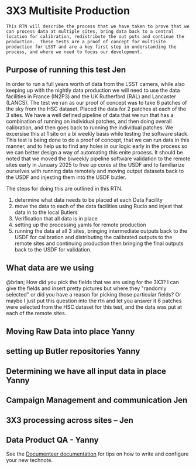 # 3X3 Multisite Production

```{abstract}
This RTN will describe the process that we have taken to prove that we can process data at multiple sites, bring data back to a central location for calibration, redistribute the out puts and continue the production.  These tests are a proof of concept for multisite production for LSST and are a key first step in understanding the process, and where we need to focus our development.
```

## Purpose of running this test  Jen
In order to run a full years worth of data from the LSST camera, while also keeping up with the nightly data production we will need to use the data facilities in France (IN2P3) and the UK Rutherford (RAL) and Lancaster (LANCS). The test we ran as our proof of concept was to take 6 patches of the sky from the HSC dataset.  Placed the data for 2 patches at each of the 3 sites.  We have a well defined pipeline of data that we run that has a combination of running on individual patches, and then doing overall calibration, and then goes back to running the individual patches.  We excersise this at 1 site on a bi weekly basis while testing the software stack.  This test is being done to do a proof of concept, that we can run data in this manner, and to help us to find any holes in our logic early in the process so we can better design a way of automating this enite process.  It should be noted that we moved the biweekly pipeline software validation to the remote sites early in January 2025 to free up cores at the USDF and to familiarize ourselves with running data remotely and moving output datasets back to the USDF and injesting them into the USDF butler.

The steps for doing this are outlined in this RTN.  
1) determine what data needs to be placed at each Data Facility
2) move the data to each of the data facilities using Rucio and injest that data in to the local Butlers
3) Verification that all data is in place
4) setting up the processing yamls for remote production
5) running the data at all 3 sites, bringing intermediate outputs back to the USDF for calibration and distributing the calibrated outputs to the remote sites and continuing production then bringing the final outputs back to the USDF for validation.


## What data are we using
@brian; How did you pick the fields that we are using for the 3X3?  I can give the fields and insert pretty pictures but where they "randomly selected" or did you have a reason for picking those particular fields?  Or maybe I just put this question into the rtn and let you answer it
6 patches were selected from the HSC dataset for this test, and the data was put at each of the remote sites.  


## Moving Raw Data into place Yanny

## setting up Butler repositories Yanny
## Determining we have all input data in place Yanny
## Campaign Management and communication Jen
## 3X3 processing across sites – Jen 
## Data Product QA - Yanny




See the [Documenteer documentation](https://documenteer.lsst.io/technotes/index.html) for tips on how to write and configure your new technote.
